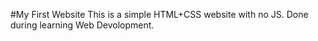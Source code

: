 #My First Website
This is a simple HTML+CSS website with no JS. Done during learning Web Devolopment.